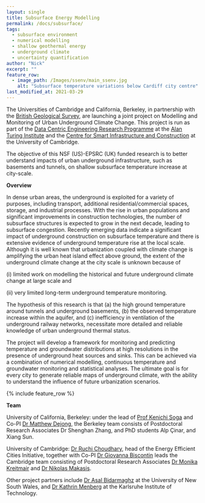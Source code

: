 ```yaml
---
layout: single
title: Subsurface Energy Modelling
permalink: /docs/subsurface/
tags:
  - subsurface environment
  - numerical modelling
  - shallow geothermal energy
  - underground climate
  - uncertainty quantification
author: "Nick"
excerpt: ""
feature_row:
  - image_path: /Images/ssenv/main_ssenv.jpg
    alt: "Subsurface temperature variations below Cardiff city centre"
last_modified_at: 2021-03-29
---
```



The Universities of Cambridge and California, Berkeley, in partnership with the [British Geological Survey](https://www.bgs.ac.uk/), are launching a joint project on Modelling and Monitoring of Urban Underground Climate Change. This project is run as part of the [Data Centric Engineering Research Programme](https://www.turing.ac.uk/research/research-programmes/data-centric-engineering) at the [Alan Turing Institute](https://www.turing.ac.uk/) and the [Centre for Smart Infrastructure and Construction](https://www-smartinfrastructure.eng.cam.ac.uk/) at the University of Cambridge.

The objective of this NSF (US)-EPSRC (UK) funded research is to better understand impacts of urban underground infrastructure, such as basements and tunnels, on shallow subsurface temperature increase at city-scale.

 

**Overview**

In dense urban areas, the underground is exploited for a variety of purposes, including transport, additional residential/commercial spaces, storage, and industrial processes. With the rise in urban populations and significant improvements in construction technologies, the number of subsurface structures is expected to grow in the next decade, leading to subsurface congestion. Recently emerging data indicate a significant impact of underground construction on subsurface temperature and there is extensive evidence of underground temperature rise at the local scale. Although it is well known that urbanization coupled with climate change is amplifying the urban heat island effect above ground, the extent of the underground climate change at the city scale is unknown because of

(i) limited work on modelling the historical and future underground climate change at large scale and

(ii) very limited long-term underground temperature monitoring.

The hypothesis of this research is that (a) the high ground temperature around tunnels and underground basements, (b) the observed temperature increase within the aquifer, and (c) inefficiency in ventilation of the underground railway networks, necessitate more detailed and reliable knowledge of urban underground thermal status.

The project will develop a framework for monitoring and predicting temperature and groundwater distributions at high resolutions in the presence of underground heat sources and sinks. This can be achieved via a combination of numerical modelling, continuous temperature and groundwater monitoring and statistical analyses. The ultimate goal is for every city to generate reliable maps of underground climate, with the ability to understand the influence of future urbanization scenarios.
 
{% include feature_row %}

**Team**

University of California, Berkeley: under the lead of [Prof Kenichi Soga](https://ce.berkeley.edu/people/faculty/soga) and Co-PI [Dr Matthew Dejong](https://ce.berkeley.edu/people/faculty/dejong), the Berkeley team consists of Postdoctoral Research Associates Dr Shenghan Zhang, and PhD students Alp Çinar, and Xiang Sun.

University of Cambridge: [Dr Ruchi Choudhary](http://www.eng.cam.ac.uk/profiles/rc488), head of the Energy Efficient Cities Initiative, together with Co-PI [Dr Giovanna Biscontin](https://www-geo.eng.cam.ac.uk/directory/dr-giovanna-biscontin) leads the Cambridge team consisting of Postdoctoral Research Associates [Dr Monika Kreitmair](https://eeci.github.io/home/docs/people/monikak/) and [Dr Nikolas Makasis](https://eeci.github.io/home/docs/people/nick/).

Other project partners include [Dr Asal Bidarmaghz](https://www.unsw.edu.au/engineering/our-people/asal-bidarmaghz) at the University of New South Wales, and [Dr Kathrin Menberg](https://www.agw.kit.edu/176_5131.php) at the Karlsruhe Institute of Technology.
